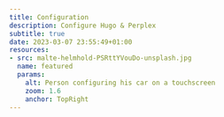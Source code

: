 ```yaml
---
title: Configuration
description: Configure Hugo & Perplex
subtitle: true
date: 2023-03-07 23:55:49+01:00
resources:
- src: malte-helmhold-PSRttYVouDo-unsplash.jpg
  name: featured
  params:
    alt: Person configuring his car on a touchscreen
    zoom: 1.6
    anchor: TopRight
---
```

